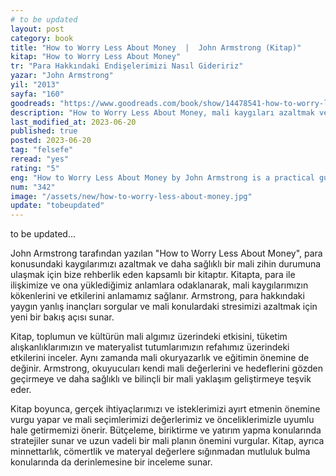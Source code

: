 ```yaml
---
# to be updated
layout: post
category: book
title: "How to Worry Less About Money  |  John Armstrong (Kitap)"
kitap: "How to Worry Less About Money"
tr: "Para Hakkındaki Endişelerimizi Nasıl Gideririz"
yazar: "John Armstrong"
yil: "2013"
sayfa: "160"
goodreads: "https://www.goodreads.com/book/show/14478541-how-to-worry-less-about-money"
description: "How to Worry Less About Money, mali kaygıları azaltmak ve daha sağlıklı bir mali zihin yapısına ulaşmak için pratik bilgiler ve iç görüler sunan bir kitap."
last_modified_at: 2023-06-20
published: true
posted: 2023-06-20
tag: "felsefe"
reread: "yes"
rating: "5"
eng: "How to Worry Less About Money by John Armstrong is a practical guide to reducing financial stress and cultivating a healthier mindset towards money."
num: "342"
image: "/assets/new/how-to-worry-less-about-money.jpg"
update: "tobeupdated"
---
```


to be updated...

John Armstrong tarafından yazılan "How to Worry Less About Money", para konusundaki kaygılarımızı azaltmak ve daha sağlıklı bir mali zihin durumuna ulaşmak için bize rehberlik eden kapsamlı bir kitaptır. Kitapta, para ile ilişkimize ve ona yüklediğimiz anlamlara odaklanarak, mali kaygılarımızın kökenlerini ve etkilerini anlamamız sağlanır. Armstrong, para hakkındaki yaygın yanlış inançları sorgular ve mali konulardaki stresimizi azaltmak için yeni bir bakış açısı sunar.

Kitap, toplumun ve kültürün mali algımız üzerindeki etkisini, tüketim alışkanlıklarımızın ve materyalist tutumlarımızın refahımız üzerindeki etkilerini inceler. Aynı zamanda mali okuryazarlık ve eğitimin önemine de değinir. Armstrong, okuyucuları kendi mali değerlerini ve hedeflerini gözden geçirmeye ve daha sağlıklı ve bilinçli bir mali yaklaşım geliştirmeye teşvik eder.

Kitap boyunca, gerçek ihtiyaçlarımızı ve isteklerimizi ayırt etmenin önemine vurgu yapar ve mali seçimlerimizi değerlerimiz ve önceliklerimizle uyumlu hale getirmemizi önerir. Bütçeleme, biriktirme ve yatırım yapma konularında stratejiler sunar ve uzun vadeli bir mali planın önemini vurgular. Kitap, ayrıca minnettarlık, cömertlik ve materyal değerlere sığınmadan mutluluk bulma konularında da derinlemesine bir inceleme sunar.
